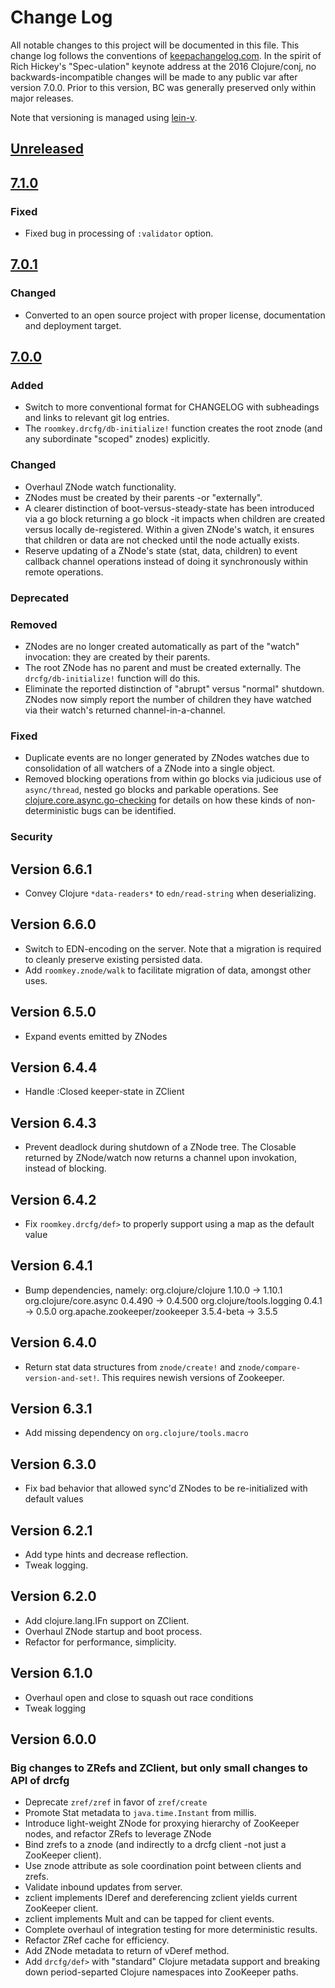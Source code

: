 # Change Log
All notable changes to this project will be documented in this file. This change log follows the conventions of [keepachangelog.com](http://keepachangelog.com/).  In the spirit of Rich Hickey's "Spec-ulation" keynote address at the 2016 Clojure/conj, no backwards-incompatible changes will be made to any public var after version 7.0.0.  Prior to this version, BC was generally preserved only within major releases.

Note that versioning is managed using [lein-v](https://clojars.org/com.roomkey/lein-v).

## [Unreleased](https://github.com/cch1/drcfg/compare/v7.1.0...HEAD) ##

## [7.1.0](https://github.com/cch1/drcfg/compare/v7.0.1...v7.1.0) ##

### Fixed ###
- Fixed bug in processing of `:validator` option.

## [7.0.1](https://github.com/cch1/drcfg/compare/v7.0.0...v7.0.1) ##

### Changed ###
- Converted to an open source project with proper license, documentation and deployment target.

## [7.0.0](https://github.com/cch1/drcfg/compare/v6.6.1...v7.0.0) ##

### Added ###
- Switch to more conventional format for CHANGELOG with subheadings and links to relevant git log entries.
- The `roomkey.drcfg/db-initialize!` function creates the root znode (and any subordinate "scoped" znodes) explicitly.

### Changed ###
- Overhaul ZNode watch functionality.
- ZNodes must be created by their parents -or "externally".
- A clearer distinction of boot-versus-steady-state has been introduced via a go block returning a go block -it impacts when children are created
versus locally de-registered.  Within a given ZNode's watch, it ensures that children or data are not checked until the node actually exists.
- Reserve updating of a ZNode's state (stat, data, children) to event callback channel operations
instead of doing it synchronously within remote operations.

### Deprecated ###

### Removed ###
- ZNodes are no longer created automatically as part of the "watch" invocation: they are created by their parents.
- The root ZNode has no parent and must be created externally.  The `drcfg/db-initialize!` function will do this.
- Eliminate the reported distinction of "abrupt" versus "normal" shutdown.  ZNodes now simply report the number of children they
have watched via their watch's returned channel-in-a-channel.

### Fixed ###
- Duplicate events are no longer generated by ZNodes watches due to consolidation of all watchers of a ZNode into a single object.
- Removed blocking operations from within go blocks via judicious use of `async/thread`, nested go blocks
and parkable operations.  See [clojure.core.async.go-checking](https://insideclojure.org/2019/12/06/journal/) for details on how
these kinds of non-deterministic bugs can be identified.

### Security ###

## Version 6.6.1
* Convey Clojure `*data-readers*` to `edn/read-string` when deserializing.

## Version 6.6.0
* Switch to EDN-encoding on the server.  Note that a migration is required to cleanly preserve existing persisted data.
* Add `roomkey.znode/walk` to facilitate migration of data, amongst other uses.

## Version 6.5.0
* Expand events emitted by ZNodes

## Version 6.4.4
* Handle :Closed keeper-state in ZClient

## Version 6.4.3
* Prevent deadlock during shutdown of a ZNode tree. The Closable
  returned by ZNode/watch now returns a channel upon invokation,
  instead of blocking.

## Version 6.4.2
* Fix `roomkey.drcfg/def>` to properly support using a map as the default value

## Version 6.4.1
* Bump dependencies, namely:
  org.clojure/clojure 1.10.0 -> 1.10.1
  org.clojure/core.async 0.4.490 -> 0.4.500
  org.clojure/tools.logging 0.4.1 -> 0.5.0
  org.apache.zookeeper/zookeeper 3.5.4-beta -> 3.5.5

## Version 6.4.0
* Return stat data structures from `znode/create!` and `znode/compare-version-and-set!`.  This requires newish versions of Zookeeper.

## Version 6.3.1
* Add missing dependency on `org.clojure/tools.macro`

## Version 6.3.0
* Fix bad behavior that allowed sync'd ZNodes to be re-initialized with default values

## Version 6.2.1
* Add type hints and decrease reflection.
* Tweak logging.

## Version 6.2.0
* Add clojure.lang.IFn support on ZClient.
* Overhaul ZNode startup and boot process.
* Refactor for performance, simplicity.

## Version 6.1.0
* Overhaul open and close to squash out race conditions
* Tweak logging

## Version 6.0.0
### Big changes to ZRefs and ZClient, but only small changes to API of drcfg
* Deprecate `zref/zref` in favor of `zref/create`
* Promote Stat metadata to `java.time.Instant` from millis.
* Introduce light-weight ZNode for proxying hierarchy of ZooKeeper nodes, and refactor ZRefs to leverage ZNode
* Bind zrefs to a znode (and indirectly to a drcfg client -not just a ZooKeeper client).
* Use znode attribute as sole coordination point between clients and zrefs.
* Validate inbound updates from server.
* zclient implements IDeref and dereferencing zclient yields current ZooKeeper client.
* zclient implements Mult and can be tapped for client events.
* Complete overhaul of integration testing for more deterministic results.
* Refactor ZRef cache for efficiency.
* Add ZNode metadata to return of vDeref method.
* Add `drcfg/def>` with "standard" Clojure metadata support and breaking down period-separted Clojure namespaces into ZooKeeper paths.
